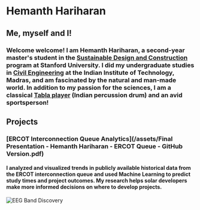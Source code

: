 # Hemanth Hariharan

## Me, myself and I!

### Welcome welcome! I am Hemanth Hariharan, a second-year master's student in the [Sustainable Design and Construction](https://cee.stanford.edu/academics-admission/graduate-degrees/ms-programs/sustainable-design-construction-sdc) program at Stanford University. I did my undergraduate studies in [Civil Engineering](https://civil.iitm.ac.in/) at the Indian Institute of Technology, Madras, and am fascinated by the natural and man-made world. In addition to my passion for the sciences, I am a classical [Tabla player](https://www.youtube.com/channel/UCwD-ADCjGbrHop9KUyhBZGA) (Indian percussion drum) and an avid sportsperson!

## Projects
### [ERCOT Interconnection Queue Analytics](/assets/Final Presentation - Hemanth Hariharan - ERCOT Queue - GitHub Version.pdf)
#### I analyzed and visualized trends in publicly available historical data from the ERCOT interconnection queue and used Machine Learning to predict study times and project outcomes. My research helps solar developers make more informed decisions on where to develop projects.

![EEG Band Discovery]()



